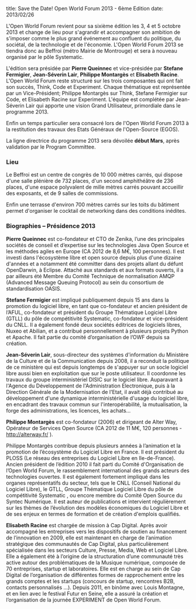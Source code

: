 title: Save the Date! Open World Forum 2013 - 6ème Edition
date: 2013/02/26

L'Open World Forum revient pour sa sixième édition les 3, 4 et 5 octobre 2013 et change de lieu pour s'agrandir et accompagner son ambition de s'imposer comme le plus grand événement au confluent du politique, du sociétal, de la technologie et de l'économie. L'Open World Forum 2013 se tiendra donc au Beffroi (métro Mairie de Montrouge) et sera à nouveau organisé par le pôle Systematic.

L'édition sera présidée par **Pierre Queinnec** et vice-présidée par **Stefane Fermigier**, **Jean-Séverin Lair**, **Philippe Montargès** et **Elisabeth Racine**. L'Open World Forum reste structuré sur les trois composantes qui ont fait son succès, Think, Code et Experiment. Chaque thématique est représentée par un Vice-Président; Philippe Montargès sur Think, Stefane Fermigier sur Code, et Elisabeth Racine sur Experiment. L'équipe est complétée par Jean-Séverin Lair qui apporte une vision Grand Utilisateur, primordiale dans le programme 2013.

Enfin un temps particulier sera consacré lors de l'Open World Forum 2013 à la restitution des travaux des Etats Généraux de l'Open-Source (EGOS).

La ligne directrice du programme 2013 sera dévoilée **début Mars**, après validation par le Program Committee.

### Lieu

Le Beffroi est un centre de congrès de 10 000 mètres carrés, qui dispose d'une salle plénière de 732 places, d'un second amphithéâtre de 236 places, d'une espace polyvalent de mille mètres carrés pouvant accueillir des exposants, et de 9 salles de commissions.

Enfin une terrasse d'environ 700 mètres carrés sur les toits du bâtiment permet d'organiser le cocktail de networking dans des conditions inédites.

### Biographies – Présidence 2013

**Pierre Queinnec** est co-fondateur et CTO de Zenika, l’une des principales sociétés de conseil et d’expertise sur les technologies Java Open Source et les méthodes agiles en Europe (CA 2012 de 8,6 M€, 100 personnes). Il est investi dans l'écosystème libre et open source depuis plus d'une dizaine d'années et a notamment été committer dans des projets allant du défunt OpenDarwin, à Eclipse. Attaché aux standards et aux formats ouverts, il a par ailleurs été Membre du Comité Technique de normalisation AMQP (Advanced Message Queuing Protocol) au sein du consortium de standardisation OASIS.

**Stefane Fermigier** est impliqué publiquement depuis 15 ans dans la promotion du logiciel libre, en tant que co-fondateur et ancien président de l’AFUL, co-fondateur et président du Groupe Thématique Logiciel Libre (GTLL) du pôle de compétitivité Systematic, co-fondateur et vice-président du CNLL. Il a également fondé deux sociétés éditrices de logiciels libres, Nuxeo et Abilian, et a contribué personnellement à plusieurs projets Python et Apache. Il fait partie du comité d’organisation de l’OWF depuis sa création.

**Jean-Séverin Lair**, sous-directeur des systèmes d'information du Ministère de la Culture et de la Communication depuis 2008, il a reconduit la politique de ce ministère qui est depuis longtemps de s'appuyer sur un socle logiciel libre aussi bien en exploitation que sur le poste utilisateur. Il coordonne les travaux du groupe interministériel DISIC sur le logiciel libre. Auparavant à l'Agence du Développement de l'Administration Electronique, puis à la Direction Générale de la Modernisation de l'Etat, il avait déjà contribué au développement d'une dynamique interministérielle d'usage du logiciel libre, en encadrant des travaux commun sur l'interopérabilité, la mutualisation, la forge des administrations, les licences, les achats...

**Philippe Montargès** est co-fondateur (2006) et dirigeant de Alter Way, Opérateur de Services Open Source (CA 2012 de 11 M€, 120 personnes - <http://alterway.fr/> ).

Philippe Montargès contribue depuis plusieurs années à l’animation et la promotion de l’écosystème du Logiciel Libre en France. Il est président du PLOSS (Le réseau des entreprises du Logiciel Libre en Ile-de-France). Ancien président de l’édition 2010 il fait parti du Comité d'Organisation de l’Open World Forum, le rassemblement international des grands acteurs des technologies ouvertes. Il est également fortement impliqué dans les organes représentatifs du secteur, tels que le CNLL (Conseil National du Logiciel Libre), le GTLL, Groupe Thématique Logiciel Libre du pôle de compétitivité Systematic , ou encore membre du Comité Open Source du Syntec Numérique. Il est auteur de publications et intervient régulièrement sur les thèmes de l’évolution des modèles économiques du Logiciel Libre et de ses enjeux en termes de formation et de création d'emplois qualifiés.

**Elisabeth Racine** est chargée de mission à Cap Digital. Après avoir accompagné les entreprises vers les dispositifs de soutien au financement de l’innovation en 2009, elle est maintenant en charge de l’animation stratégique des communautés de Cap Digital, plus particulièrement spécialisée dans les secteurs Culture, Presse, Media, Web et Logiciel Libre. Elle a également été à l’origine de la structuration d’une communauté très active autour des problématiques de la Musique numérique, composée de 70 entreprises, startup et laboratoires. Elle est en charge au sein de Cap Digital de l’organisation de différentes formes de rapprochement entre les grands comptes et les startups (concours de startup, rencontres B2B, contacts personnalisés …). Depuis 2011, en binôme avec Louis Montagne, et en lien avec le festival Futur en Seine, elle a assuré la création et l’organisation de la journée EXPERIMENT de Open World Forum.
